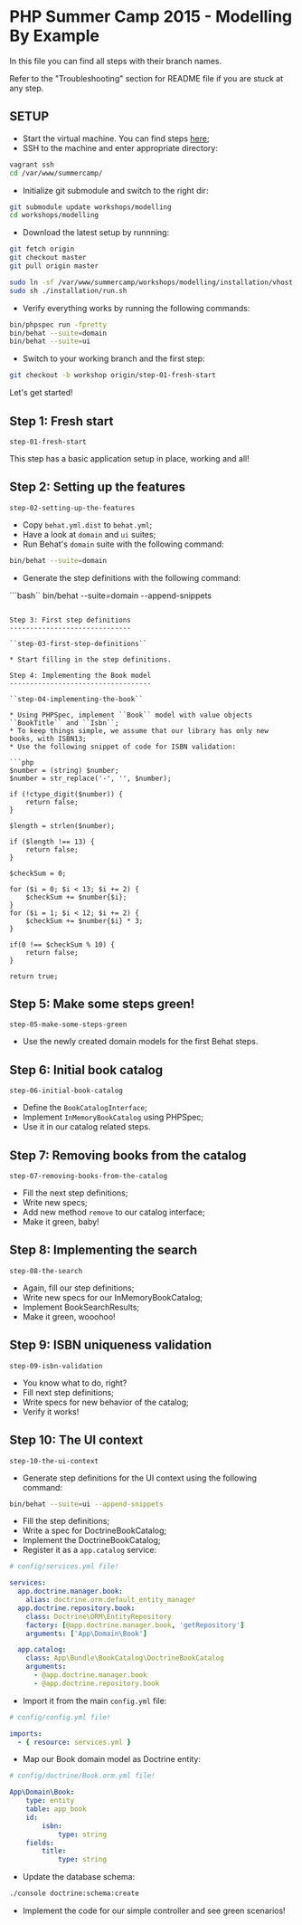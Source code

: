 PHP Summer Camp 2015 - Modelling By Example
===========================================

In this file you can find all steps with their branch names.

Refer to the "Troubleshooting" section for README file if you are stuck at any step.

SETUP
-----

* Start the virtual machine. You can find steps [here](https://github.com/netgen/summercamp-2015/blob/master/README.md);
* SSH to the machine and enter appropriate directory:

```bash
vagrant ssh
cd /var/www/summercamp/
```

* Initialize git submodule and switch to the right dir:

```bash
git submodule update workshops/modelling
cd workshops/modelling
```

* Download the latest setup by runnning:

```bash
git fetch origin
git checkout master
git pull origin master

sudo ln -sf /var/www/summercamp/workshops/modelling/installation/vhost /etc/apache2/sites-enabled/modelling.conf &&
sudo sh ./installation/run.sh
```

* Verify everything works by running the following commands:

```bash
bin/phpspec run -fpretty
bin/behat --suite=domain
bin/behat --suite=ui
```

* Switch to your working branch and the first step:

```bash
git checkout -b workshop origin/step-01-fresh-start
```

Let's get started!

Step 1: Fresh start
-------------------

``step-01-fresh-start``

This step has a basic application setup in place, working and all!

Step 2: Setting up the features
-------------------------------

``step-02-setting-up-the-features``

* Copy ``behat.yml.dist`` to ``behat.yml``;
* Have a look at ``domain`` and ``ui`` suites;
* Run Behat's ``domain`` suite with the following command:

```bash
bin/behat --suite=domain
```

* Generate the step definitions with the following command:

```bash``
bin/behat --suite=domain --append-snippets
```

Step 3: First step definitions
------------------------------

``step-03-first-step-definitions``

* Start filling in the step definitions.

Step 4: Implementing the Book model
-----------------------------------

``step-04-implementing-the-book``

* Using PHPSpec, implement ``Book`` model with value objects ``BookTitle`` and ``Isbn``;
* To keep things simple, we assume that our library has only new books, with ISBN13;
* Use the following snippet of code for ISBN validation:

```php
$number = (string) $number;
$number = str_replace('-', '', $number);

if (!ctype_digit($number)) {
    return false;
}

$length = strlen($number);

if ($length !== 13) {
    return false;
}

$checkSum = 0;

for ($i = 0; $i < 13; $i += 2) {
    $checkSum += $number{$i};
}
for ($i = 1; $i < 12; $i += 2) {
    $checkSum += $number{$i} * 3;
}

if(0 !== $checkSum % 10) {
    return false;
}

return true;
```

Step 5: Make some steps green!
------------------------------

``step-05-make-some-steps-green``

* Use the newly created domain models for the first Behat steps.

Step 6: Initial book catalog
----------------------------

``step-06-initial-book-catalog``

* Define the ``BookCatalogInterface``;
* Implement ``InMemoryBookCatalog`` using PHPSpec;
* Use it in our catalog related steps.

Step 7: Removing books from the catalog
---------------------------------------

``step-07-removing-books-from-the-catalog``

* Fill the next step definitions;
* Write new specs;
* Add new method ``remove`` to our catalog interface;
* Make it green, baby!

Step 8: Implementing the search
-------------------------------

``step-08-the-search``

* Again, fill our step definitions;
* Write new specs for our InMemoryBookCatalog;
* Implement BookSearchResults;
* Make it green, wooohoo!

Step 9: ISBN uniqueness validation
----------------------------------

``step-09-isbn-validation``

* You know what to do, right?
* Fill next step definitions;
* Write specs for new behavior of the catalog;
* Verify it works!

Step 10: The UI context
-----------------------

``step-10-the-ui-context``

* Generate step definitions for the UI context using the following command:

```bash
bin/behat --suite=ui --append-snippets
```

* Fill the step definitions;
* Write a spec for DoctrineBookCatalog;
* Implement the DoctrineBookCatalog;
* Register it as a ``app.catalog`` service:

```yaml
# config/services.yml file!

services:
  app.doctrine.manager.book:
    alias: doctrine.orm.default_entity_manager
  app.doctrine.repository.book:
    class: Doctrine\ORM\EntityRepository
    factory: [@app.doctrine.manager.book, 'getRepository']
    arguments: ['App\Domain\Book']

  app.catalog:
    class: App\Bundle\BookCatalog\DoctrineBookCatalog
    arguments:
      - @app.doctrine.manager.book
      - @app.doctrine.repository.book
```

* Import it from the main ``config.yml`` file:

```yaml
# config/config.yml file!

imports:
  - { resource: services.yml }
```

* Map our Book domain model as Doctrine entity:

```yaml
# config/doctrine/Book.orm.yml file!

App\Domain\Book:
    type: entity
    table: app_book
    id:
        isbn:
            type: string
    fields:
        title:
            type: string
```

* Update the database schema:

```bash
./console doctrine:schema:create
```

* Implement the code for our simple controller and see green scenarios!
